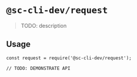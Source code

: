 # `@sc-cli-dev/request`

> TODO: description

## Usage

```
const request = require('@sc-cli-dev/request');

// TODO: DEMONSTRATE API
```
